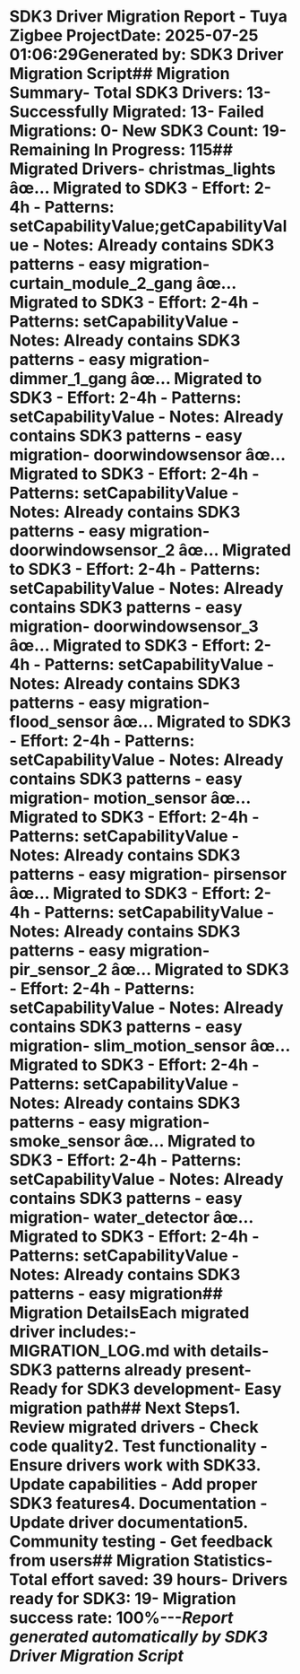 # SDK3 Driver Migration Report - Tuya Zigbee Project**Date:** 2025-07-25 01:06:29**Generated by:** SDK3 Driver Migration Script## Migration Summary- **Total SDK3 Drivers:** 13- **Successfully Migrated:** 13- **Failed Migrations:** 0- **New SDK3 Count:** 19- **Remaining In Progress:** 115## Migrated Drivers- **christmas_lights** âœ… Migrated to SDK3 - **Effort:** 2-4h - **Patterns:** setCapabilityValue;getCapabilityValue - **Notes:** Already contains SDK3 patterns - easy migration- **curtain_module_2_gang** âœ… Migrated to SDK3 - **Effort:** 2-4h - **Patterns:** setCapabilityValue - **Notes:** Already contains SDK3 patterns - easy migration- **dimmer_1_gang** âœ… Migrated to SDK3 - **Effort:** 2-4h - **Patterns:** setCapabilityValue - **Notes:** Already contains SDK3 patterns - easy migration- **doorwindowsensor** âœ… Migrated to SDK3 - **Effort:** 2-4h - **Patterns:** setCapabilityValue - **Notes:** Already contains SDK3 patterns - easy migration- **doorwindowsensor_2** âœ… Migrated to SDK3 - **Effort:** 2-4h - **Patterns:** setCapabilityValue - **Notes:** Already contains SDK3 patterns - easy migration- **doorwindowsensor_3** âœ… Migrated to SDK3 - **Effort:** 2-4h - **Patterns:** setCapabilityValue - **Notes:** Already contains SDK3 patterns - easy migration- **flood_sensor** âœ… Migrated to SDK3 - **Effort:** 2-4h - **Patterns:** setCapabilityValue - **Notes:** Already contains SDK3 patterns - easy migration- **motion_sensor** âœ… Migrated to SDK3 - **Effort:** 2-4h - **Patterns:** setCapabilityValue - **Notes:** Already contains SDK3 patterns - easy migration- **pirsensor** âœ… Migrated to SDK3 - **Effort:** 2-4h - **Patterns:** setCapabilityValue - **Notes:** Already contains SDK3 patterns - easy migration- **pir_sensor_2** âœ… Migrated to SDK3 - **Effort:** 2-4h - **Patterns:** setCapabilityValue - **Notes:** Already contains SDK3 patterns - easy migration- **slim_motion_sensor** âœ… Migrated to SDK3 - **Effort:** 2-4h - **Patterns:** setCapabilityValue - **Notes:** Already contains SDK3 patterns - easy migration- **smoke_sensor** âœ… Migrated to SDK3 - **Effort:** 2-4h - **Patterns:** setCapabilityValue - **Notes:** Already contains SDK3 patterns - easy migration- **water_detector** âœ… Migrated to SDK3 - **Effort:** 2-4h - **Patterns:** setCapabilityValue - **Notes:** Already contains SDK3 patterns - easy migration## Migration DetailsEach migrated driver includes:- MIGRATION_LOG.md with details- SDK3 patterns already present- Ready for SDK3 development- Easy migration path## Next Steps1. **Review migrated drivers** - Check code quality2. **Test functionality** - Ensure drivers work with SDK33. **Update capabilities** - Add proper SDK3 features4. **Documentation** - Update driver documentation5. **Community testing** - Get feedback from users## Migration Statistics- **Total effort saved:** 39 hours- **Drivers ready for SDK3:** 19- **Migration success rate:** 100%---*Report generated automatically by SDK3 Driver Migration Script*